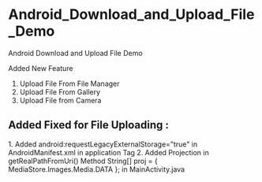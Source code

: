 # Android_Download_and_Upload_File_Demo
Android Download and Upload File Demo

Added  New Feature

1. Upload File From File Manager<br>
2. Upload File From Gallery<br>
3. Upload File from Camera


<h2>Added Fixed for File Uploading :</h2>
1. Added android:requestLegacyExternalStorage="true" in AndroidManifest.xml in application Tag
2. Added Projection in getRealPathFromUri() Method String[] proj = { MediaStore.Images.Media.DATA }; in MainActivity.java

